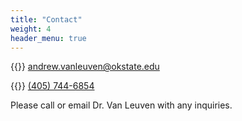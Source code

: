 ```yaml
---
title: "Contact"
weight: 4
header_menu: true
---
```


{{<icon class="fa fa-envelope">}}&nbsp;[andrew.vanleuven@okstate.edu](mailto:andrew.vanleuven@okstate.edu)

{{<icon class="fa fa-phone">}}&nbsp;[(405) 744-6854](tel:+4057446854)

Please call or email Dr. Van Leuven with any inquiries.
